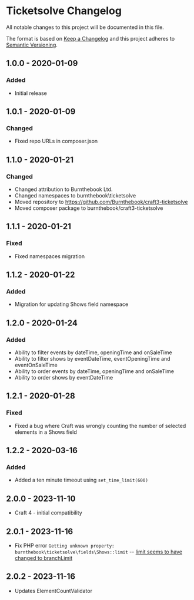 # Ticketsolve Changelog

All notable changes to this project will be documented in this file.

The format is based on [Keep a Changelog](http://keepachangelog.com/) and this project adheres to [Semantic Versioning](http://semver.org/).

## 1.0.0 - 2020-01-09
### Added
- Initial release

## 1.0.1 - 2020-01-09
### Changed
- Fixed repo URLs in composer.json

## 1.1.0 - 2020-01-21
### Changed
- Changed attribution to Burnthebook Ltd.
- Changed namespaces to burnthebook\ticketsolve
- Moved repository to https://github.com/Burnthebook/craft3-ticketsolve
- Moved composer package to burnthebook/craft3-ticketsolve

## 1.1.1 - 2020-01-21
### Fixed
- Fixed namespaces migration

## 1.1.2 - 2020-01-22
### Added
- Migration for updating Shows field namespace

## 1.2.0 - 2020-01-24
### Added
- Ability to filter events by dateTime, openingTime and onSaleTime
- Ability to filter shows by eventDateTime, eventOpeningTime and eventOnSaleTime
- Ability to order events by dateTime, openingTime and onSaleTime
- Ability to order shows by eventDateTime

## 1.2.1 - 2020-01-28
### Fixed
- Fixed a bug where Craft was wrongly counting the number of selected elements in a Shows field

## 1.2.2 - 2020-03-16
### Added
- Added a ten minute timeout using `set_time_limit(600)`

## 2.0.0 - 2023-11-10
- Craft 4 - initial compatibility

## 2.0.1 - 2023-11-16
- Fix PHP error `Getting unknown property: burnthebook\ticketsolve\fields\Shows::limit`
-- [limit seems to have changed to branchLimit](https://docs.craftcms.com/api/v4/craft-fields-baserelationfield.html#public-properties)

## 2.0.2 - 2023-11-16
- Updates ElementCountValidator